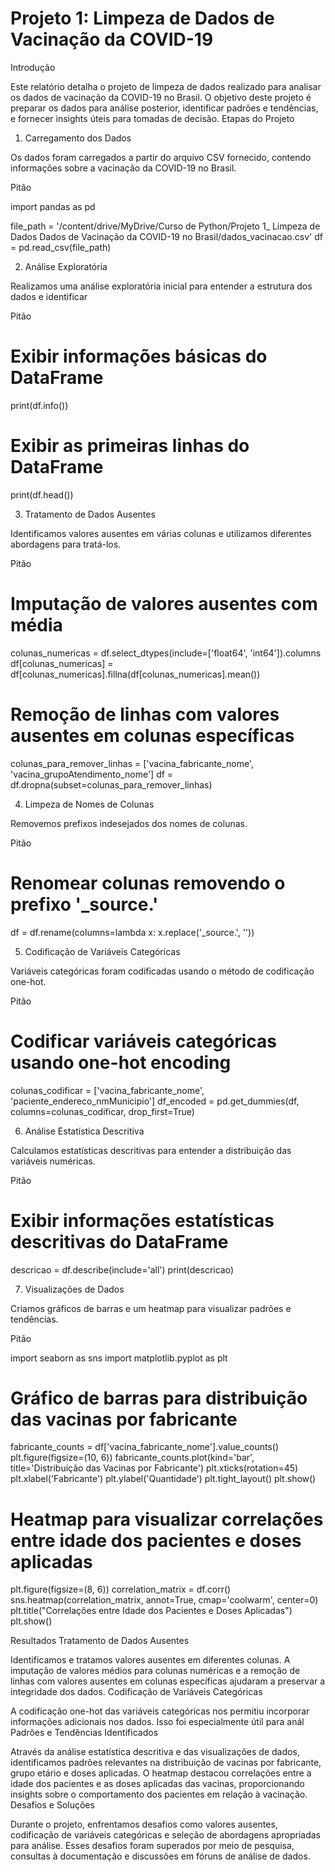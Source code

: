 # Projeto 1: Limpeza de Dados de Vacinação da COVID-19
Introdução 

Este relatório detalha o projeto de limpeza de dados realizado para analisar os dados de vacinação da COVID-19 no Brasil. O objetivo deste projeto é preparar os dados para análise posterior, identificar padrões e tendências, e fornecer insights úteis para tomadas de decisão.
Etapas do Projeto 
1. Carregamento dos Dados 

Os dados foram carregados a partir do arquivo CSV fornecido, contendo informações sobre a vacinação da COVID-19 no Brasil. 

Pitão 

import pandas as pd

file_path = '/content/drive/MyDrive/Curso de Python/Projeto 1_ Limpeza de Dados Dados de Vacinação da COVID-19 no Brasil/dados_vacinacao.csv'
df = pd.read_csv(file_path)

2. Análise Exploratória 

Realizamos uma análise exploratória inicial para entender a estrutura dos dados e identificar 

Pitão 

# Exibir informações básicas do DataFrame
print(df.info())

# Exibir as primeiras linhas do DataFrame
print(df.head())

3. Tratamento de Dados Ausentes 

Identificamos valores ausentes em várias colunas e utilizamos diferentes abordagens para tratá-los.

Pitão 

# Imputação de valores ausentes com média
colunas_numericas = df.select_dtypes(include=['float64', 'int64']).columns
df[colunas_numericas] = df[colunas_numericas].fillna(df[colunas_numericas].mean())

# Remoção de linhas com valores ausentes em colunas específicas
colunas_para_remover_linhas = ['vacina_fabricante_nome', 'vacina_grupoAtendimento_nome']
df = df.dropna(subset=colunas_para_remover_linhas)

4. Limpeza de Nomes de Colunas 

Removemos prefixos indesejados dos nomes de colunas. 

Pitão 

# Renomear colunas removendo o prefixo '_source.'
df = df.rename(columns=lambda x: x.replace('_source.', ''))

5. Codificação de Variáveis Categóricas 

Variáveis categóricas foram codificadas usando o método de codificação one-hot. 

Pitão 

# Codificar variáveis categóricas usando one-hot encoding
colunas_codificar = ['vacina_fabricante_nome', 'paciente_endereco_nmMunicipio']
df_encoded = pd.get_dummies(df, columns=colunas_codificar, drop_first=True)

6. Análise Estatística Descritiva 

Calculamos estatísticas descritivas para entender a distribuição das variáveis numéricas. 

Pitão 

# Exibir informações estatísticas descritivas do DataFrame
descricao = df.describe(include='all')
print(descricao)

7. Visualizações de Dados 

Criamos gráficos de barras e um heatmap para visualizar padrões e tendências. 

Pitão 

import seaborn as sns
import matplotlib.pyplot as plt

# Gráfico de barras para distribuição das vacinas por fabricante
fabricante_counts = df['vacina_fabricante_nome'].value_counts()
plt.figure(figsize=(10, 6))
fabricante_counts.plot(kind='bar', title='Distribuição das Vacinas por Fabricante')
plt.xticks(rotation=45)
plt.xlabel('Fabricante')
plt.ylabel('Quantidade')
plt.tight_layout()
plt.show()

# Heatmap para visualizar correlações entre idade dos pacientes e doses aplicadas
plt.figure(figsize=(8, 6))
correlation_matrix = df.corr()
sns.heatmap(correlation_matrix, annot=True, cmap='coolwarm', center=0)
plt.title("Correlações entre Idade dos Pacientes e Doses Aplicadas")
plt.show()

Resultados 
Tratamento de Dados Ausentes 

Identificamos e tratamos valores ausentes em diferentes colunas. A imputação de valores médios para colunas numéricas e a remoção de linhas com valores ausentes em colunas específicas ajudaram a preservar a integridade dos dados.
Codificação de Variáveis Categóricas 

A codificação one-hot das variáveis categóricas nos permitiu incorporar informações adicionais nos dados. Isso foi especialmente útil para anál 
Padrões e Tendências Identificados 

Através da análise estatística descritiva e das visualizações de dados, identificamos padrões relevantes na distribuição de vacinas por fabricante, grupo etário e doses aplicadas. O heatmap destacou correlações entre a idade dos pacientes e as doses aplicadas das vacinas, proporcionando insights sobre o comportamento dos pacientes em relação à vacinação.
Desafios e Soluções 

Durante o projeto, enfrentamos desafios como valores ausentes, codificação de variáveis categóricas e seleção de abordagens apropriadas para análise. Esses desafios foram superados por meio de pesquisa, consultas à documentação e discussões em fóruns de análise de dados.
